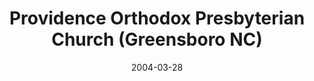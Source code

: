 ---
date: &id001 2004-03-28
end_date: null
location:
  address: 4600 Lake Brandt Road
  city: Greensboro
  state: NC
minister:
- end: 2004-01-01
  name: Arie van Eyk
  start: 2003-01-01
  type: Pastor
- end: null
  name: Arie van Eyk
  start: 2004-01-01
  type: Pastor
- end: 2014-01-01
  name: Bryan P. Crotts
  start: 2013-01-01
  type: Teacher
ministers:
- Arie van Eyk
- Arie van Eyk
- Bryan P. Crotts
name: Providence Orthodox Presbyterian Church
names:
- end: 2004-03-28
  name: Providence Orthodox Presbyterian Chapel
  start: 2001-04-27
- end: null
  name: Providence Orthodox Presbyterian Church
  start: 2004-03-28
origination_date: *id001
raw_data: 'NORTH CAROLINA

  Greensboro

  Providence Orthodox Presbyterian Chapel  (April 27, 2001-March 28, 2004)

  Providence Orthodox Presbyterian Church  (March 28, 2004- )

  4600 Lake Brandt Road

  Org. Pastor: Arie van Eyk, 2003-4

  Pastor: Arie van Eyk, 2004-

  Teacher: Bryan P. Crotts, 2013-14

  '
received_from: null
states:
- NC
status:
  active: true
  end_date: null
  reason: null
  received_from: null
  withdrawal_to: null
title: Providence Orthodox Presbyterian Church (Greensboro NC)
year_established:
- 2004

---